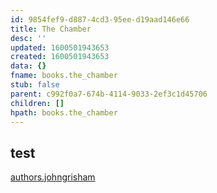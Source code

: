 ```yaml
---
id: 9854fef9-d887-4cd3-95ee-d19aad146e66
title: The Chamber
desc: ''
updated: 1600501943653
created: 1600501943653
data: {}
fname: books.the_chamber
stub: false
parent: c992f0a7-674b-4114-9033-2ef3c1d45706
children: []
hpath: books.the_chamber
---
```

## test

[authors.johngrisham](64470c1a-a2ce-4565-b542-453a35ce51f9)
